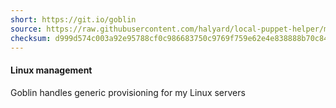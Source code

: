 ```yaml
---
short: https://git.io/goblin
source: https://raw.githubusercontent.com/halyard/local-puppet-helper/master/kickstart
checksum: d999d574c003a92e95788cf0c986683750c9769f759e62e4e838888b70c848cc
---
```

#### Linux management

Goblin handles generic provisioning for my Linux servers
